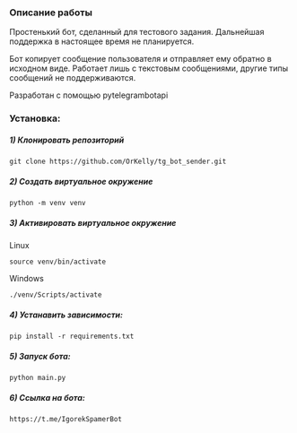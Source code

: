 ### Описание работы

Простенький бот, сделанный для тестового задания. Дальнейшая поддержка в настоящее время 
не планируется. 

Бот копирует сообщение пользователя и отправляет ему обратно в исходном виде.
Работает лишь с текстовым сообщениями, другие типы сообщений не поддерживаются.

Разработан с помощью pytelegrambotapi

### Установка:

##### 1) Клонировать репозиторий

    git clone https://github.com/OrKelly/tg_bot_sender.git

##### 2) Создать виртуальное окружение

    python -m venv venv
    
##### 3) Активировать виртуальное окружение
    
Linux

    source venv/bin/activate
    
Windows

    ./venv/Scripts/activate

##### 4) Устанавить зависимости:

    pip install -r requirements.txt

##### 5) Запуск бота:
    
    python main.py

##### 6) Ссылка на бота:
    https://t.me/IgorekSpamerBot
